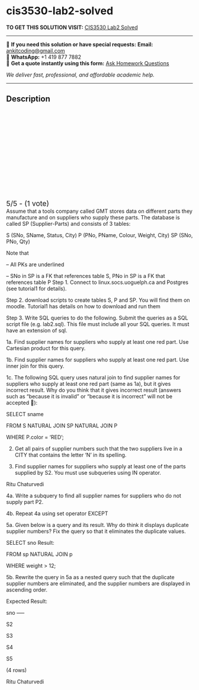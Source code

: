 # cis3530-lab2-solved
**TO GET THIS SOLUTION VISIT:** [CIS3530 Lab2 Solved](https://www.ankitcodinghub.com/product/lab2/)


---

📩 **If you need this solution or have special requests:** **Email:** ankitcoding@gmail.com  
📱 **WhatsApp:** +1 419 877 7882  
📄 **Get a quote instantly using this form:** [Ask Homework Questions](https://www.ankitcodinghub.com/services/ask-homework-questions/)

*We deliver fast, professional, and affordable academic help.*

---

<h2>Description</h2>



<div class="kk-star-ratings kksr-auto kksr-align-center kksr-valign-top" data-payload="{&quot;align&quot;:&quot;center&quot;,&quot;id&quot;:&quot;115330&quot;,&quot;slug&quot;:&quot;default&quot;,&quot;valign&quot;:&quot;top&quot;,&quot;ignore&quot;:&quot;&quot;,&quot;reference&quot;:&quot;auto&quot;,&quot;class&quot;:&quot;&quot;,&quot;count&quot;:&quot;1&quot;,&quot;legendonly&quot;:&quot;&quot;,&quot;readonly&quot;:&quot;&quot;,&quot;score&quot;:&quot;5&quot;,&quot;starsonly&quot;:&quot;&quot;,&quot;best&quot;:&quot;5&quot;,&quot;gap&quot;:&quot;4&quot;,&quot;greet&quot;:&quot;Rate this product&quot;,&quot;legend&quot;:&quot;5\/5 - (1 vote)&quot;,&quot;size&quot;:&quot;24&quot;,&quot;title&quot;:&quot;CIS3530 Lab2 Solved&quot;,&quot;width&quot;:&quot;138&quot;,&quot;_legend&quot;:&quot;{score}\/{best} - ({count} {votes})&quot;,&quot;font_factor&quot;:&quot;1.25&quot;}">

<div class="kksr-stars">

<div class="kksr-stars-inactive">
            <div class="kksr-star" data-star="1" style="padding-right: 4px">


<div class="kksr-icon" style="width: 24px; height: 24px;"></div>
        </div>
            <div class="kksr-star" data-star="2" style="padding-right: 4px">


<div class="kksr-icon" style="width: 24px; height: 24px;"></div>
        </div>
            <div class="kksr-star" data-star="3" style="padding-right: 4px">


<div class="kksr-icon" style="width: 24px; height: 24px;"></div>
        </div>
            <div class="kksr-star" data-star="4" style="padding-right: 4px">


<div class="kksr-icon" style="width: 24px; height: 24px;"></div>
        </div>
            <div class="kksr-star" data-star="5" style="padding-right: 4px">


<div class="kksr-icon" style="width: 24px; height: 24px;"></div>
        </div>
    </div>

<div class="kksr-stars-active" style="width: 138px;">
            <div class="kksr-star" style="padding-right: 4px">


<div class="kksr-icon" style="width: 24px; height: 24px;"></div>
        </div>
            <div class="kksr-star" style="padding-right: 4px">


<div class="kksr-icon" style="width: 24px; height: 24px;"></div>
        </div>
            <div class="kksr-star" style="padding-right: 4px">


<div class="kksr-icon" style="width: 24px; height: 24px;"></div>
        </div>
            <div class="kksr-star" style="padding-right: 4px">


<div class="kksr-icon" style="width: 24px; height: 24px;"></div>
        </div>
            <div class="kksr-star" style="padding-right: 4px">


<div class="kksr-icon" style="width: 24px; height: 24px;"></div>
        </div>
    </div>
</div>


<div class="kksr-legend" style="font-size: 19.2px;">
            5/5 - (1 vote)    </div>
    </div>
Assume that a tools company called GMT stores data on different parts they manufacture and on suppliers who supply these parts. The database is called SP (Supplier-Parts) and consists of 3 tables:

S (SNo, SName, Status, City) P (PNo, PName, Colour, Weight, City) SP (SNo, PNo, Qty)

Note that

– All PKs are underlined

– SNo in SP is a FK that references table S, PNo in SP is a FK that references table P Step 1. Connect to linux.socs.uoguelph.ca and Postgres (see tutorial1 for details).

Step 2. download scripts to create tables S, P and SP. You will find them on moodle. Tutorial1 has details on how to download and run them

Step 3. Write SQL queries to do the following. Submit the queries as a SQL script file (e.g. lab2.sql). This file must include all your SQL queries. It must have an extension of sql.

1a. Find supplier names for suppliers who supply at least one red part. Use Cartesian product for this query.

1b. Find supplier names for suppliers who supply at least one red part. Use inner join for this query.

1c. The following SQL query uses natural join to find supplier names for suppliers who supply at least one red part (same as 1a), but it gives incorrect result. Why do you think that it gives incorrect result (answers such as “because it is invalid” or “because it is incorrect” will not be accepted ):

SELECT sname

FROM S NATURAL JOIN SP NATURAL JOIN P

WHERE P.color = ‘RED’;

2. Get all pairs of supplier numbers such that the two suppliers live in a CITY that contains the letter ‘N’ in its spelling.

3. Find supplier names for suppliers who supply at least one of the parts supplied by S2. You must use subqueries using IN operator.

Ritu Chaturvedi

4a. Write a subquery to find all supplier names for suppliers who do not supply part P2.

4b. Repeat 4a using set operator EXCEPT

5a. Given below is a query and its result. Why do think it displays duplicate supplier numbers? Fix the query so that it eliminates the duplicate values.

SELECT sno Result:

FROM sp NATURAL JOIN p

WHERE weight &gt; 12;

5b. Rewrite the query in 5a as a nested query such that the duplicate supplier numbers are eliminated, and the supplier numbers are displayed in ascending order.

Expected Result:

sno —–

S2

S3

S4

S5

(4 rows)

Ritu Chaturvedi
